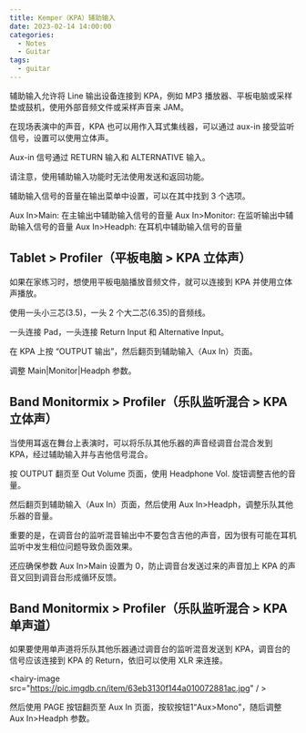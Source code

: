 ```yaml
---
title: Kemper（KPA）辅助输入
date: 2023-02-14 14:00:00
categories:
  - Notes
  - Guitar
tags:
  - guitar
---
```


辅助输入允许将 Line 输出设备连接到 KPA，例如 MP3 播放器、平板电脑或采样垫或鼓机，使用外部音频文件或采样声音来 JAM。

在现场表演中的声音，KPA 也可以用作入耳式集线器，可以通过 aux-in 接受监听信号，设置可以使用立体声。

Aux-in 信号通过 RETURN 输入和 ALTERNATIVE 输入。

<hairy-image src="https://pic.imgdb.cn/item/63eb2d52f144a0100721088b.jpg" />

请注意，使用辅助输入功能时无法使用发送和返回功能。

<hairy-image src="https://pic.imgdb.cn/item/63eb2d92f144a01007218e9a.jpg" />

辅助输入信号的音量在输出菜单中设置，可以在其中找到 3 个选项。

<hairy-image src="https://pic.imgdb.cn/item/63eb2dcff144a01007220178.jpg" />

Aux In>Main: 在主输出中辅助输入信号的音量
Aux In>Monitor: 在监听输出中辅助输入信号的音量
Aux In>Headph: 在耳机中辅助输入信号的音量

## Tablet > Profiler（平板电脑 > KPA 立体声）

如果在家练习时，想使用平板电脑播放音频文件，就可以连接到 KPA 并使用立体声播放。

使用一头小三芯(3.5)，一头 2 个大二芯(6.35)的音频线。

<hairy-image src="https://pic.imgdb.cn/item/63eb2ecff144a0100723eac1.jpg" />

一头连接 Pad，一头连接 Return Input 和 Alternative Input。

<hairy-image src="https://pic.imgdb.cn/item/63eb2f04f144a01007244efb.jpg" />

在 KPA 上按 “OUTPUT 输出”，然后翻页到辅助输入（Aux In）页面。

调整 Main|Monitor|Headph 参数。

## Band Monitormix > Profiler（乐队监听混合 > KPA 立体声）

当使用耳返在舞台上表演时，可以将乐队其他乐器的声音经调音台混合发到 KPA，经过辅助输入并与吉他信号混合。

<hairy-image src="https://pic.imgdb.cn/item/63eb2faef144a01007259487.jpg" />

按 OUTPUT 翻页至 Out Volume 页面，使用 Headphone Vol. 旋钮调整吉他的音量。

<hairy-image src="https://pic.imgdb.cn/item/63eb3039f144a0100726a5e5.jpg" />

然后翻页到辅助输入（Aux In）页面，然后使用 Aux In>Headph，调整乐队其他乐器的音量。

重要的是，在调音台的监听混音输出中不要包含吉他的声音，因为很有可能在耳机监听中发生相位问题导致负面效果。

还应确保参数 Aux In>Main 设置为 0，防止调音台发送过来的声音加上 KPA 的声音又回到调音台形成循环反馈。

## Band Monitormix > Profiler（乐队监听混合 > KPA 单声道）

如果要使用单声道将乐队其他乐器通过调音台的监听混音发送到 KPA，调音台的信号应该连接到 KPA 的 Return，依旧可以使用 XLR 来连接。

<hairy-image src="https://pic.imgdb.cn/item/63eb3130f144a010072881ac.jpg" / >

然后使用 PAGE 按钮翻页至 Aux In 页面，按软按钮1“Aux>Mono"，随后调整 Aux In>Headph 参数。

<hairy-image src="https://pic.imgdb.cn/item/63eb3167f144a01007290aa7.jpg" />



